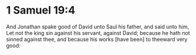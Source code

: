 # 1 Samuel 19:4

And Jonathan spake good of David unto Saul his father, and said unto him, Let not the king sin against his servant, against David; because he hath not sinned against thee, and because his works [have been] to theeward very good: